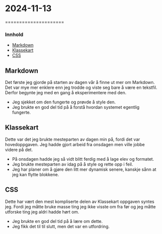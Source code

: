 # 2024-11-13
=====================

### Innhold

* [Markdown](#markdown)
* [Klassekart](#klassekart)
* [CSS](#css)

## Markdown

Det første jeg gjorde på starten av dagen vår å finne ut mer om Markdown. Det var mye mer enklere enn jeg trodde og viste seg bare å være en tekstfil. Derfor begynte jeg med en gang å eksperimentere med den.

* Jeg sjekket om den fungerte og prøvde å style den.
* Jeg brukte en god del tid på å forstå hvordan systemet egentlig fungerte.

## Klassekart

Dette var det jeg brukte mesteparten av dagen min på, fordi det var hovedoppgaven. Jeg hadde gjort arbeid fra onsdagen men ville jobbe videre på det.

* På onsdagen hadde jeg så vidt blitt ferdig med å lage elev og formatet.
* Jeg brukte mesteparten av idag på å style og rette opp i feil.
* Jeg har planer om å gjøre den litt mer dynamisk senere, kanskje sånn at jeg kan flytte blokkene.

## CSS

Dette har vært den mest kompliserte delen av Klassekart oppgaven syntes jeg. Fordi jeg måtte bruke masse ting jeg ikke visste om fra før og jeg måtte utforske ting jeg aldri hadde hørt om.

* Jeg brukte en god del tid på å lære om dette.
* Jeg fikk det til til slutt, men det var en utfordring.

